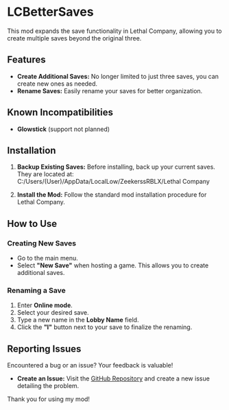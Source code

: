 # LCBetterSaves

This mod expands the save functionality in Lethal Company, allowing you to create multiple saves beyond the original three.

## Features
- **Create Additional Saves:** No longer limited to just three saves, you can create new ones as needed.
- **Rename Saves:** Easily rename your saves for better organization.

## Known Incompatibilities
- **Glowstick** (support not planned)

## Installation
1. **Backup Existing Saves:** Before installing, back up your current saves. They are located at:
C:/Users/(User)/AppData/LocalLow/ZeekerssRBLX/Lethal Company

2. **Install the Mod:** Follow the standard mod installation procedure for Lethal Company.

## How to Use
### Creating New Saves
- Go to the main menu.
- Select **"New Save"** when hosting a game. This allows you to create additional saves.

### Renaming a Save
1. Enter **Online mode**.
2. Select your desired save.
3. Type a new name in the **Lobby Name** field.
4. Click the **"I"** button next to your save to finalize the renaming.

## Reporting Issues
Encountered a bug or an issue? Your feedback is valuable!

- **Create an Issue:** Visit the [GitHub Repository](https://github.com/paul-merkamp/LCBetterSaves) and create a new issue detailing the problem.

Thank you for using my mod!